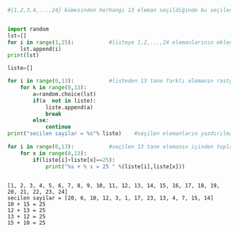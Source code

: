 

```python
#{1,2,3,4,...,24} kümesinden herhangi 13 eleman seçildiğinde bu seçilen elemanların içinde toplamı 25 olan en az 1 tane sayı ikilisinin bulunduğunu ispatlayınız.


import random
lst=[]
for i in range(1,25):           #listeye 1,2,...,24 elemanlarının eklenmesi
    lst.append(i)
print(lst)

liste=[]

for i in range(0,13):           #listeden 13 tane farklı elemanın rastgele seçilmesi
    for k in range(0,13):
        a=random.choice(lst)
        if(a  not in liste):
            liste.append(a)
            break
        else:
            continue           
print("secilen sayilar = %s"% liste)    #seçilen elemanların yazdırılması
                
for i in range(0,13):           #seçilen 13 tane elemanın içinden toplamları 25 olan sayı ikililerin bulunması ve yazdırılması
    for x in range(0,13):
        if(liste[i]+liste[x]==25):
            print("%s + % s = 25 " %(liste[i],liste[x]))
            
```

    [1, 2, 3, 4, 5, 6, 7, 8, 9, 10, 11, 12, 13, 14, 15, 16, 17, 18, 19, 20, 21, 22, 23, 24]
    secilen sayilar = [20, 6, 10, 12, 3, 1, 17, 23, 13, 4, 7, 15, 14]
    10 + 15 = 25 
    12 + 13 = 25 
    13 + 12 = 25 
    15 + 10 = 25 
    


```python

```


```python

```


```python

```


```python

```


```python

```

